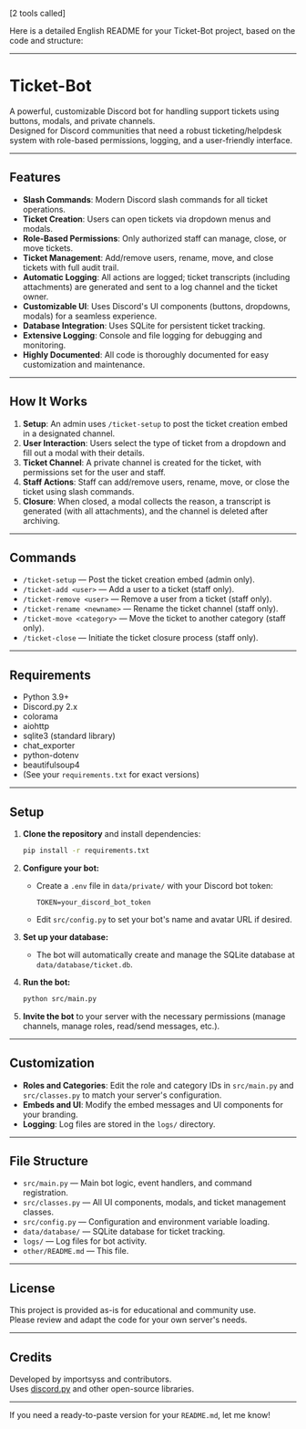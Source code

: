 [2 tools called]

Here is a detailed English README for your Ticket-Bot project, based on the code and structure:

---

# Ticket-Bot

A powerful, customizable Discord bot for handling support tickets using buttons, modals, and private channels.  
Designed for Discord communities that need a robust ticketing/helpdesk system with role-based permissions, logging, and a user-friendly interface.

---

## Features

- **Slash Commands**: Modern Discord slash commands for all ticket operations.
- **Ticket Creation**: Users can open tickets via dropdown menus and modals.
- **Role-Based Permissions**: Only authorized staff can manage, close, or move tickets.
- **Ticket Management**: Add/remove users, rename, move, and close tickets with full audit trail.
- **Automatic Logging**: All actions are logged; ticket transcripts (including attachments) are generated and sent to a log channel and the ticket owner.
- **Customizable UI**: Uses Discord's UI components (buttons, dropdowns, modals) for a seamless experience.
- **Database Integration**: Uses SQLite for persistent ticket tracking.
- **Extensive Logging**: Console and file logging for debugging and monitoring.
- **Highly Documented**: All code is thoroughly documented for easy customization and maintenance.

---

## How It Works

1. **Setup**: An admin uses `/ticket-setup` to post the ticket creation embed in a designated channel.
2. **User Interaction**: Users select the type of ticket from a dropdown and fill out a modal with their details.
3. **Ticket Channel**: A private channel is created for the ticket, with permissions set for the user and staff.
4. **Staff Actions**: Staff can add/remove users, rename, move, or close the ticket using slash commands.
5. **Closure**: When closed, a modal collects the reason, a transcript is generated (with all attachments), and the channel is deleted after archiving.

---

## Commands

- `/ticket-setup` — Post the ticket creation embed (admin only).
- `/ticket-add <user>` — Add a user to a ticket (staff only).
- `/ticket-remove <user>` — Remove a user from a ticket (staff only).
- `/ticket-rename <newname>` — Rename the ticket channel (staff only).
- `/ticket-move <category>` — Move the ticket to another category (staff only).
- `/ticket-close` — Initiate the ticket closure process (staff only).

---

## Requirements

- Python 3.9+
- Discord.py 2.x
- colorama
- aiohttp
- sqlite3 (standard library)
- chat_exporter
- python-dotenv
- beautifulsoup4
- (See your `requirements.txt` for exact versions)

---

## Setup

1. **Clone the repository** and install dependencies:
   ```bash
   pip install -r requirements.txt
   ```

2. **Configure your bot:**
   - Create a `.env` file in `data/private/` with your Discord bot token:
     ```
     TOKEN=your_discord_bot_token
     ```
   - Edit `src/config.py` to set your bot's name and avatar URL if desired.

3. **Set up your database:**
   - The bot will automatically create and manage the SQLite database at `data/database/ticket.db`.

4. **Run the bot:**
   ```bash
   python src/main.py
   ```

5. **Invite the bot** to your server with the necessary permissions (manage channels, manage roles, read/send messages, etc.).

---

## Customization

- **Roles and Categories**: Edit the role and category IDs in `src/main.py` and `src/classes.py` to match your server's configuration.
- **Embeds and UI**: Modify the embed messages and UI components for your branding.
- **Logging**: Log files are stored in the `logs/` directory.

---

## File Structure

- `src/main.py` — Main bot logic, event handlers, and command registration.
- `src/classes.py` — All UI components, modals, and ticket management classes.
- `src/config.py` — Configuration and environment variable loading.
- `data/database/` — SQLite database for ticket tracking.
- `logs/` — Log files for bot activity.
- `other/README.md` — This file.

---

## License

This project is provided as-is for educational and community use.  
Please review and adapt the code for your own server's needs.

---

## Credits

Developed by importsyss and contributors.  
Uses [discord.py](https://github.com/Rapptz/discord.py) and other open-source libraries.

---

If you need a ready-to-paste version for your `README.md`, let me know!